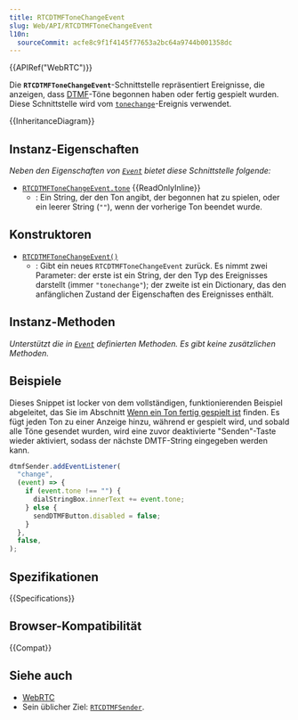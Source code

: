 ```yaml
---
title: RTCDTMFToneChangeEvent
slug: Web/API/RTCDTMFToneChangeEvent
l10n:
  sourceCommit: acfe8c9f1f4145f77653a2bc64a9744b001358dc
---
```


{{APIRef("WebRTC")}}

Die **`RTCDTMFToneChangeEvent`**-Schnittstelle repräsentiert Ereignisse, die anzeigen, dass [DTMF](/de/docs/Glossary/DTMF)-Töne begonnen haben oder fertig gespielt wurden. Diese Schnittstelle wird vom [`tonechange`](/de/docs/Web/API/RTCDTMFSender/tonechange_event)-Ereignis verwendet.

{{InheritanceDiagram}}

## Instanz-Eigenschaften

_Neben den Eigenschaften von [`Event`](/de/docs/Web/API/Event) bietet diese Schnittstelle folgende:_

- [`RTCDTMFToneChangeEvent.tone`](/de/docs/Web/API/RTCDTMFToneChangeEvent/tone) {{ReadOnlyInline}}
  - : Ein String, der den Ton angibt, der begonnen hat zu spielen, oder ein leerer String (`""`), wenn der vorherige Ton beendet wurde.

## Konstruktoren

- [`RTCDTMFToneChangeEvent()`](/de/docs/Web/API/RTCDTMFToneChangeEvent/RTCDTMFToneChangeEvent)
  - : Gibt ein neues `RTCDTMFToneChangeEvent` zurück. Es nimmt zwei Parameter: der erste ist ein String, der den Typ des Ereignisses darstellt (immer `"tonechange"`); der zweite ist ein Dictionary, das den anfänglichen Zustand der Eigenschaften des Ereignisses enthält.

## Instanz-Methoden

_Unterstützt die in [`Event`](/de/docs/Web/API/Event) definierten Methoden. Es gibt keine zusätzlichen Methoden._

## Beispiele

Dieses Snippet ist locker von dem vollständigen, funktionierenden Beispiel abgeleitet, das Sie im Abschnitt [Wenn ein Ton fertig gespielt ist](/de/docs/Web/API/WebRTC_API/Using_DTMF#when_a_tone_finishes_playing) finden. Es fügt jeden Ton zu einer Anzeige hinzu, während er gespielt wird, und sobald alle Töne gesendet wurden, wird eine zuvor deaktivierte "Senden"-Taste wieder aktiviert, sodass der nächste DMTF-String eingegeben werden kann.

```js
dtmfSender.addEventListener(
  "change",
  (event) => {
    if (event.tone !== "") {
      dialStringBox.innerText += event.tone;
    } else {
      sendDTMFButton.disabled = false;
    }
  },
  false,
);
```

## Spezifikationen

{{Specifications}}

## Browser-Kompatibilität

{{Compat}}

## Siehe auch

- [WebRTC](/de/docs/Web/API/WebRTC_API)
- Sein üblicher Ziel: [`RTCDTMFSender`](/de/docs/Web/API/RTCDTMFSender).
